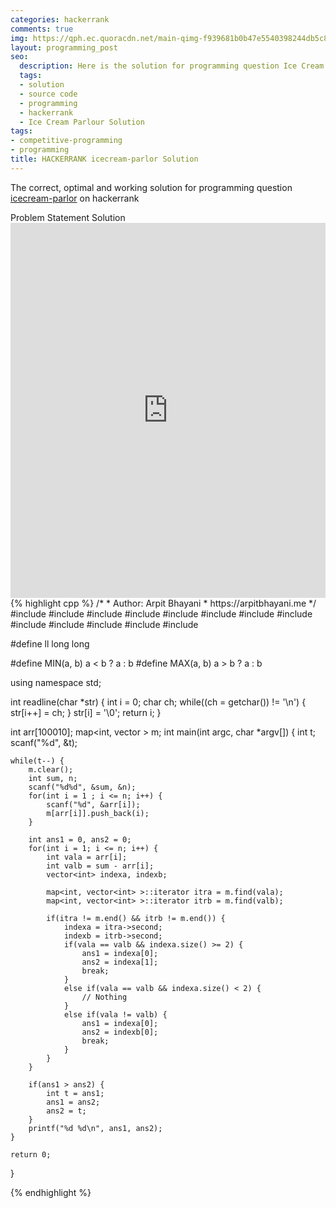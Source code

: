 ```yaml
---
categories: hackerrank
comments: true
img: https://qph.ec.quoracdn.net/main-qimg-f939681b0b47e5540398244db5c8966f?convert_to_webp=true
layout: programming_post
seo:
  description: Here is the solution for programming question Ice Cream Parlour on hackerrank
  tags:
  - solution
  - source code
  - programming
  - hackerrank
  - Ice Cream Parlour Solution
tags:
- competitive-programming
- programming
title: HACKERRANK icecream-parlor Solution
---
```

The correct, optimal and working solution for programming question [icecream-parlor](https://www.hackerrank.com/challenges/icecream-parlor) on hackerrank

<div class="ui secondary pointing large menu">
  <a class="grey item" data-tab="problem-statement">
    Problem Statement
  </a>
  <a class="active item grey" data-tab="solution">
    Solution
  </a>
</div>
<div class="ui bottom attached tab" data-tab="problem-statement">
    <iframe src="https://www.hackerrank.com/challenges/icecream-parlor" width="100%" height="600px" style="overflow: scroll; border: none;"></iframe>
</div>
<div class="ui bottom attached active tab" data-tab="solution">
{% highlight cpp %}
/*
 *  Author: Arpit Bhayani
 *  https://arpitbhayani.me
 */
#include <cmath>
#include <cstdio>
#include <cstdlib>
#include <climits>
#include <deque>
#include <iostream>
#include <list>
#include <limits>
#include <map>
#include <queue>
#include <set>
#include <stack>
#include <vector>

#define ll long long

#define MIN(a, b) a < b ? a : b
#define MAX(a, b) a > b ? a : b

using namespace std;

int readline(char *str) {
    int i = 0;
    char ch;
    while((ch = getchar()) != '\n') {
        str[i++] = ch;
    }
    str[i] = '\0';
    return i;
}

int arr[100010];
map<int, vector<int> > m;
int main(int argc, char *argv[]) {
    int t;
    scanf("%d", &t);

    while(t--) {
        m.clear();
        int sum, n;
        scanf("%d%d", &sum, &n);
        for(int i = 1 ; i <= n; i++) {
            scanf("%d", &arr[i]);
            m[arr[i]].push_back(i);
        }

        int ans1 = 0, ans2 = 0;
        for(int i = 1; i <= n; i++) {
            int vala = arr[i];
            int valb = sum - arr[i];
            vector<int> indexa, indexb;

            map<int, vector<int> >::iterator itra = m.find(vala);
            map<int, vector<int> >::iterator itrb = m.find(valb);

            if(itra != m.end() && itrb != m.end()) {
                indexa = itra->second;
                indexb = itrb->second;
                if(vala == valb && indexa.size() >= 2) {
                    ans1 = indexa[0];
                    ans2 = indexa[1];
                    break;
                }
                else if(vala == valb && indexa.size() < 2) {
                    // Nothing
                }
                else if(vala != valb) {
                    ans1 = indexa[0];
                    ans2 = indexb[0];
                    break;
                }
            }
        }

        if(ans1 > ans2) {
            int t = ans1;
            ans1 = ans2;
            ans2 = t;
        }
        printf("%d %d\n", ans1, ans2);
    }

    return 0;
}

{% endhighlight %}
</div>
